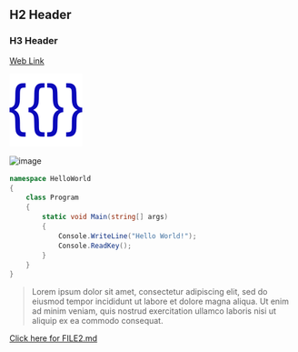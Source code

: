 ## H2 Header
### H3 Header
[Web Link](https://www.google.com)

![image](image.png "Image")

![image](https://upload.wikimedia.org/wikipedia/commons/7/76/Diploma_icon.png "Image")
```csharp
namespace HelloWorld
{
    class Program
    {
        static void Main(string[] args)
        {
            Console.WriteLine("Hello World!");
            Console.ReadKey();
        }
    }
}
```
>Lorem ipsum dolor sit amet, consectetur adipiscing elit, sed do eiusmod tempor incididunt ut labore et dolore magna aliqua. Ut enim ad minim veniam, quis nostrud exercitation ullamco laboris nisi ut aliquip ex ea commodo consequat.

[Click here for FILE2.md](FILE2.md)
